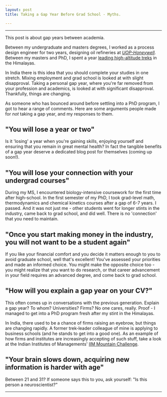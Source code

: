 ```yaml
---
layout: post
title: Taking a Gap Year Before Grad School - Myths. 

---
```


<hr>

This post is about gap years between academia. 

Between my undergraduate and masters degrees, I worked as a process design engineer for two years, designing oil refineries at [_UOP-Honeywell_](https://www.uop.com/). Between my masters and PhD, I spent a year [leading high-altitude treks](https://www.indiahikes.com/author/soumitra152/) in the Himalayas. 

In India there is this idea that you should complete your studies in one stretch. Mixing employment and grad school is looked at with slight disapproval. Taking a personal gap year, where you're far removed from your profession and academics, is looked at with significant disapproval. Thankfully, things are changing.  

As someone who has bounced around before settling into a PhD program, I got to hear a range of comments. Here are some arguments people made for _not_ taking a gap year, and my responses to them.

## "You will lose a year or two"

Is it 'losing' a year when you're gaining skills, enjoying yourself and ensuring that you remain in great mental health? In fact the tangible benefits of a gap year deserve a dedicated blog post for themselves (coming up soon!). 

## "You will lose your connection with your undergrad courses"

During my MS, I encountered biology-intensive coursework for the first time after high-school. In the first semester of my PhD, I took grad-level math, thermodynamics and chemical kinetics courses after a gap of 6-7 years. I passed. And it was not just me - other students went for longer stints in the industry, came back to grad school, and did well. There is no 'connection' that you need to maintain. 

## "Once you start making money in the industry, you will not want to be a student again"

If you like your financial comfort and you decide it matters enough to you to avoid graduate school, well that's excellent! You've assessed your priorities and made an informed choice. You might make the opposite choice too - you might realize that you want to do research, or that career advancement in your field requires an advanced degree, and come back to grad school. 

## "How will you explain a gap year on your CV?"

This often comes up in conversations with the previous generation. Explain a gap year? To whom? Universities? Firms? No one cares, really. Proof - I managed to get into a PhD program fresh after my stint in the Himalayas. 

In India, there used to be a chance of firms raising an eyebrow, but things are changing rapidly. A former trek-leader colleague of mine is applying to business schools (and he stands to get into a good one). As an example of how firms and institutes are increasingly accepting of such stuff, take a look at the Indian Institutes of Managements' [IIM Mountain Challenge](http://newsletter.iimbaa.org/himalayan-mountain-challenge-2018/). 

## "Your brain slows down, acquiring new information is harder with age"

Between 21 and 31? If someone says this to you, ask yourself: "Is this person a neuroscientist?" 

<hr>


